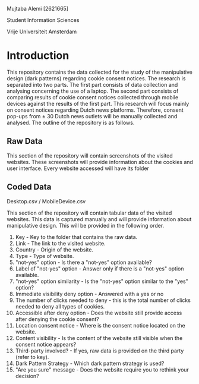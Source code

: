 Mujtaba Alemi [2621665]

Student Information Sciences

Vrije Universiteit Amsterdam

# Introduction
This repository contains the data collected for the study of the manipulative design (dark patterns) regarding cookie consent notices. The research is separated into two parts. The first part consists of data collection and analysing concerning the use of a laptop. The second part consists of comparing results of cookie consent notices collected through mobile devices against the results of the first part. This research will focus mainly on consent notices regarding Dutch news platforms. Therefore, consent pop-ups from ± 30 Dutch news outlets will be manually collected and analysed. The outline of the repository is as follows.


## Raw Data
This section of the repository will contain screenshots of the visited websites. These screenshots will provide information about the cookies and user interface. Every website accessed will have its folder


## Coded Data
Desktop.csv / MobileDevice.csv

This section of the repository will contain tabular data of the visited websites. This  data  is  captured  manually  and  will  provide  information  about manipulative design. This will be provided in the following order.

1. Key - Key to the folder that contains the raw data.
2. Link - The link to the visited website.
3. Country - Origin of the website.
4. Type - Type of website.
5. "not-yes" option - Is there a "not-yes" option available?
6. Label of "not-yes" option - Answer only if there is a "not-yes" option available.
7. "not-yes" option similarity - Is the "not-yes" option similar to the "yes" option?
8. Immediate visibility deny option - Answered with a yes or no
9. The number of clicks needed to deny - this is the total number of clicks needed to deny all types of cookies.
10. Accessible after deny option - Does the website still provide access after denying the cookie consent?
11. Location consent notice - Where is the consent notice located on the website.
12. Content visibility - Is the content of the website still visible when the consent notice appears?
13. Third-party involved? - If yes, raw data is provided on the third party (refer to key).
14. Dark Pattern Strategy - Which dark pattern strategy is used?
15. "Are you sure" message - Does the website require you to rethink your decision?
